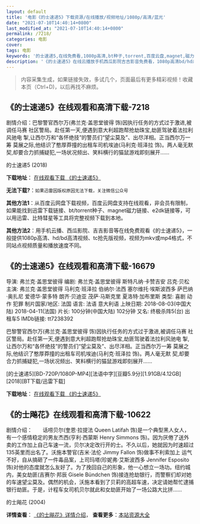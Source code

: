 ```yaml
---
layout: default
title: '电影《的士速递5》下载资源/在线播放/视频地址/1080p/高清/蓝光'
date: "2021-07-10T14:40:14+0800"
last_modified_at: "2021-07-10T14:40:14+0800"
permalink: /7218/
categories: 电影
cover:
tags: 电影
keywords: '的士速递5,在线免费看,1080p高清,bt种子,torrent,百度云盘,magnet,磁力链,迅雷下载资源'
description: '《的士速递5》在线云播放手机西瓜影院吉吉影音免费看，1080p高清bd/hd未删减完整版和tc抢先枪版，mkv/mp4格式，附带bt/torrent种子、magnet/磁力链、百度云盘、网盘资源迅雷下载链接'
---
```


>内容采集生成，如果链接失效，多试几个，页面最后有更多精彩视频！收藏本页（Ctrl+D)，以后再找不麻烦。


## 《的士速递5》在线观看和高清下载-7218

剧情介绍：巴黎警官西尔万(弗兰克·盖思堂彼得 饰)因执行任务的方式过于激进,被调任马赛 社区警局。赴任第一天,便遇到意大利超跑帮抢劫珠宝,劫匪驾驶着法拉利风驰电 掣,让西尔万和“各怀绝技”的警员们“望尘莫及”、出尽洋相。正当西尔万一筹 莫展之际,他结识了憨厚莽撞的出租车司机埃迪(马利克·班泽拉 饰)。两人毫无默 契,却要合力抓捕疑犯,一场状况频出、笑料横行的猫鼠游戏即刻展开......


的士速递5 (2018)

**下载地址**： [在线观看下载 《的士速递5》](https://www.btbtdy.me/btdy/dy13313.html) 


**无法下载?**：`如果迅雷因版权原因无法下载，关注微信公众号 `

**其他方法1**：从百度云网盘下载视频，百度云网盘支持在线观看，非会员有限制，如果能找到迅雷下载链接、bt/torrent种子、magnet磁力链接、e2dk链接等，可以用迅雷、比特彗星等工具将完整视频下载到本地。

**其他方法2**：用手机云播、西瓜影院、吉吉影音等在线免费观看《的士速递5》，一般提供1080p高清、hd/bd高清视频、tc抢先版视频，视频为mkv或mp4格式，不同站点视频质量和播放速度不同。


## 《的士速递5》在线观看和高清下载-16679

导演: 弗兰克·盖思堂彼得 编剧: 弗兰克·盖思堂彼得 斯特凡纳·卡赞吉安 吕克·贝松 主演: 弗兰克·盖思堂彼得 马利克·班泽拉 伯纳尔·法西 塞尔维托·埃斯波西多 萨巴纳·奥扎尼 爱德华·蒙多特 朗齐·贝迪亚 茂萨·马斯克里 夏洛特·加布里斯 类型: 喜剧 动作 犯罪 制片国家/地区: 法国 语言: 法语 意大利语 上映日期: 2018-08-03(中国大陆) 2018-04-11(法国) 片长: 100分钟(中国大陆) 102分钟 又名: 终极杀阵5(台) 出租车5 IMDb链接: tt7238392

巴黎警官西尔万(弗兰克·盖思堂彼得 饰)因执行任务的方式过于激进,被调任马赛 社区警局。赴任第一天,便遇到意大利超跑帮抢劫珠宝,劫匪驾驶着法拉利风驰电 掣,让西尔万和“各怀绝技”的警员们“望尘莫及”、出尽洋相。正当西尔万一筹 莫展之际,他结识了憨厚莽撞的出租车司机埃迪(马利克·班泽拉 饰)。两人毫无默 契,却要合力抓捕疑犯,一场状况频出、笑料横行的猫鼠游戏即刻展开……


[的士速递5][BD-720P/1080P-MP4][法语中字][豆瓣5.9分][1.91GB/4.12GB][2018][BT下载/迅雷下载]

**下载地址**： [在线观看下载 《的士速递5》](https://www.btdx8.com/torrent/dssd5_2018.html) 


## 《的士飚花》在线观看和高清下载-10622

剧情介绍：　　话唠贝尔(奎恩·拉提法 Queen Latifah 饰)是一个典型黑人女人，有一个感情稳定的男友杰西(亨利·西蒙斯 Henry Simmons 饰)。因为厌倦了送外卖的工作加上自己车速一流，贝尔决定改行开的士。不久以后，她就因为时速超过135英里而出名了。沃施本警官(吉米·法伦 Jimmy Fallon 饰)做事不利索加上 运气不好，自从搞砸了一件毒品案，上司玛塔(珍妮弗·艾斯波西多 Jennifer Esposito 饰)对他的态度就怎么友好了。为了挽回自己的形象，他一心想立一场功。纽约城内，美女劫匪(吉赛尔·邦辰 Gisele Bündchen 饰)接连抢劫银行，而警察们却对她的车速望尘莫及。偶然的机会，沃施本看到了贝莉的高超车速，决定请她帮忙逮捕银行劫匪。于是，计程车女司机贝尔就此和女劫匪开始了一场公路大比拼……


的士飚花 (2004)

**详情查看**： [《的士飚花》详情介绍](/movie/10622/)， **查看更多**：[本站资源大全](/movie/t/all/)

